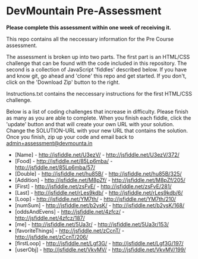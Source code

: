 DevMountain Pre-Assessment
=========

**Please complete this assessment within one week of receiving it.**

This repo contains all the neccessary information for the Pre Course assessment. 

The assessment is broken up into two parts. The first part is an HTML/CSS challenge that can be found with the code included in this repository. The second is a collection of JavaScript 'fiddles' described below. If you have and know git, go ahead and 'clone' this repo and get started. If you don't, click on the 'Download Zip' button to the right. 


Instructions.txt contains the neccessary instructions for the first HTML/CSS challenge. 

Below is a list of coding challenges that increase in difficulty. Please finish as many as you are able to complete.
When you finish each fiddle, click the 'update' button and that will create your own URL with your solution. Change the SOLUTION-URL with your new URL that contains the solution. Once you finish, zip up your code and email back to admin+assessment@devmounta.in

* [Name] - http://jsfiddle.net/U3ezV/ - http://jsfiddle.net/U3ezV/372/
* [Food] - http://jsfiddle.net/85Lp6mba/ - http://jsfiddle.net/85Lp6mba/57/
* [Double] - http://jsfiddle.net/hu85B/ - http://jsfiddle.net/hu85B/325/
* [Addition] - http://jsfiddle.net/M8pZf/ - http://jsfiddle.net/M8pZf/205/
* [First] - http://jsfiddle.net/zsFvE/ - http://jsfiddle.net/zsFvE/281/
* [Last] -  http://jsfiddle.net/rLes9kdb/ - http://jsfiddle.net/rLes9kdb/6/
* [Loop] - http://jsfiddle.net/YM7th/ - http://jsfiddle.net/YM7th/210/
* [numSum] - http://jsfiddle.net/b2ysK/ - http://jsfiddle.net/b2ysK/168/
* [oddsAndEvens] - http://jsfiddle.net/4zfcz/ - http://jsfiddle.net/4zfcz/187/
* [me] - http://jsfiddle.net/5Ua3r/ - http://jsfiddle.net/5Ua3r/153/
* [favoriteThings] - http://jsfiddle.net/zCcnT/ - http://jsfiddle.net/zCcnT/206/
* [firstLoop] - http://jsfiddle.net/Lgf3G/ - http://jsfiddle.net/Lgf3G/197/
* [userObj] - http://jsfiddle.net/VkvMV/ - http://jsfiddle.net/VkvMV/199/

